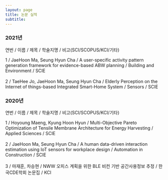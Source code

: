 ```yaml
---
layout: page
title: 논문 실적
subtitle:
---
```


### 2021년
연번 / 이름 / 제목 / 학술지명 / 비고(SCI/SCOPUS/KCI/기타)

1 / JaeHoon Ma, Seung Hyun Cha / A user-specific activity pattern generation framework for evidence-based ABW planning / Building and Environment / SCIE<br>  
2 / TaeHee Jo, JaeHoon Ma, Seung Hyun Cha / Elderly Perception on the Internet of things-based Integrated Smart-Home System / Sensors / SCIE<br> 

### 2020년
연번 / 이름 / 제목 / 학술지명 / 비고(SCI/SCOPUS/KCI/기타)

1 / Hoyoung Maeng, Kyung Hoon Hyun / Multi-Objective Pareto Optimization of Tensile Membrane Architecture for Energy Harvesting / Applied Sciences / SCIE<br>  
2 / JaeHoon Ma, Seung Hyun Cha / A human data-driven interaction estimation using IoT sensors for workplace design / Automation in Construction / SCIE<br>  
3 / 마재훈, 차승현 / NWW 오피스 계획을 위한 BLE 비컨 기반 공간사용정보 추정 / 한국CDE학회 논문집 / KCI<br>   
